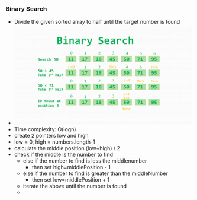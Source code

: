 ### Binary Search

* Divide the given sorted array to half until the target number is found
* ![img](./binarySearch.webp) 
* Time complexity: O(logn)
* create 2 pointers low and high
* low = 0, high = numbers.length-1
* calculate the middle position (low+high) / 2
* check if the middle is the number to find
  * else if the number to find is less the middlenumber
    * then set high=middlePosition - 1
  * else if the number to find is greater than the middleNumber
    * then set low=middlePosition + 1
  * iterate the above until the number is found
  * 